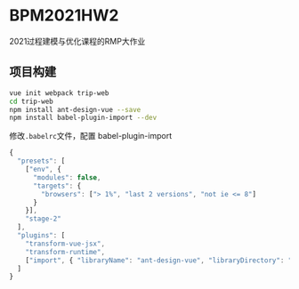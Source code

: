 # BPM2021HW2
2021过程建模与优化课程的RMP大作业

## 项目构建
```bash
vue init webpack trip-web
cd trip-web
npm install ant-design-vue --save
npm install babel-plugin-import --dev
```

修改`.babelrc`文件，配置 babel-plugin-import
```js
{
  "presets": [
    ["env", {
      "modules": false,
      "targets": {
        "browsers": ["> 1%", "last 2 versions", "not ie <= 8"]
      }
    }],
    "stage-2"
  ],
  "plugins": [
    "transform-vue-jsx",
    "transform-runtime",
    ["import", { "libraryName": "ant-design-vue", "libraryDirectory": "es", "style": "css" }] // 主要加上这一行
  ]
}
``` 
